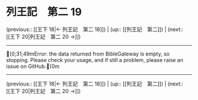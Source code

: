 # 列王記　第二 19

(previous:: [[王下 18|← 列王記　第二 18]]) | (up:: [[列王記　第二]]) | (next:: [[王下 20|列王記　第二 20 →]])

***
[0;31;49mError: the data returned from BibleGateway is empty, so stopping. Please check your usage, and if still a problem, please raise an issue on GitHub.[0m

***

(previous:: [[王下 18|← 列王記　第二 18]]) | (up:: [[列王記　第二]]) | (next:: [[王下 20|列王記　第二 20 →]])

